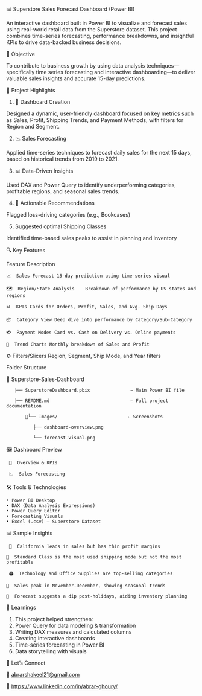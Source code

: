 📊 Superstore Sales Forecast Dashboard (Power BI)

An interactive dashboard built in Power BI to visualize and forecast sales using real-world retail data from the Superstore dataset. This project combines time-series forecasting, performance breakdowns, and insightful KPIs to drive data-backed business decisions.

🎯 Objective

To contribute to business growth by using data analysis techniques—specifically time series forecasting and interactive dashboarding—to deliver valuable sales insights and accurate 15-day predictions.

🚀 Project Highlights

   1) 📌 Dashboard Creation

Designed a dynamic, user-friendly dashboard focused on key metrics such as Sales, Profit, Shipping Trends, and Payment Methods, with filters for Region and Segment.

   2) 📉 Sales Forecasting

Applied time-series techniques to forecast daily sales for the next 15 days, based on historical trends from 2019 to 2021.

   3) 📊 Data-Driven Insights

Used DAX and Power Query to identify underperforming categories, profitable regions, and seasonal sales trends.

   4) 🧭 Actionable Recommendations

Flagged loss-driving categories (e.g., Bookcases)

   5) Suggested optimal Shipping Classes

Identified time-based sales peaks to assist in planning and inventory

🔍 Key Features

Feature	Description

    📈  Sales Forecast 15-day prediction using time-series visual

    🗺  Region/State Analysis	Breakdown of performance by US states and regions

    📊  KPIs Cards for Orders, Profit, Sales, and Avg. Ship Days

    📦  Category View Deep dive into performance by Category/Sub-Category

    💳  Payment Modes Card vs. Cash on Delivery vs. Online payments

    📅  Trend Charts	Monthly breakdown of Sales and Profit

⚙ Filters/Slicers	Region, Segment, Ship Mode, and Year filters

Folder Structure

   📁 Superstore-Sales-Dashboard

       ├── SuperstoreDashboard.pbix               ← Main Power BI file
   
       ├── README.md                              ← Full project documentation
   
           📁└── Images/                          ← Screenshots
       
              ├── dashboard-overview.png
           
              └── forecast-visual.png
           
🖼 Dashboard Preview

     📍  Overview & KPIs
   
     📉  Sales Forecasting

🛠 Tools & Technologies

    • Power BI Desktop
    • DAX (Data Analysis Expressions)
    • Power Query Editor
    • Forecasting Visuals
    • Excel (.csv) — Superstore Dataset

📊 Sample Insights

     📍  California leads in sales but has thin profit margins
   
    🚚  Standard Class is the most used shipping mode but not the most profitable
  
     🖨  Technology and Office Supplies are top-selling categories
   
    📆  Sales peak in November–December, showing seasonal trends
  
    🔮  Forecast suggests a dip post-holidays, aiding inventory planning

📘 Learnings

1) This project helped strengthen:
2) Power Query for data modeling & transformation
3) Writing DAX measures and calculated columns
4) Creating interactive dashboards
5) Time-series forecasting in Power BI
6) Data storytelling with visuals



💼 Let’s Connect

📧 abrarshakeel21@gmail.com

🔗  https://www.linkedin.com/in/abrar-ghoury/

